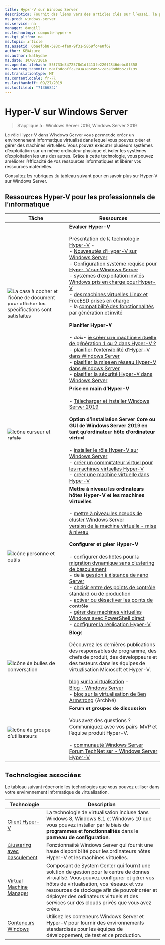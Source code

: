 ```yaml
---
title: Hyper-V sur Windows Server
description: Fournit des liens vers des articles clés sur l’essai, la planification, le déploiement et la gestion d’Hyper-V.
ms.prod: windows-server
ms.service: na
manager: dongill
ms.technology: compute-hyper-v
ms.tgt_pltfrm: na
ms.topic: article
ms.assetid: 0baef6b8-598c-4fe0-9f31-5869fc4e0f69
author: KBDAzure
ms.author: kathydav
ms.date: 10/07/2016
ms.openlocfilehash: 558733e3472578d1df413fe220f1846debc0f358
ms.sourcegitcommit: 6aff3d88ff22ea141a6ea6572a5ad8dd6321f199
ms.translationtype: MT
ms.contentlocale: fr-FR
ms.lasthandoff: 09/27/2019
ms.locfileid: "71366842"
---
```

# <a name="hyper-v-on-windows-server"></a>Hyper-V sur Windows Server

>S’applique à : Windows Server 2016, Windows Server 2019

Le rôle Hyper-V dans Windows Server vous permet de créer un environnement informatique virtualisé dans lequel vous pouvez créer et gérer des machines virtuelles. Vous pouvez exécuter plusieurs systèmes d’exploitation sur un même ordinateur physique et isoler les systèmes d’exploitation les uns des autres. Grâce à cette technologie, vous pouvez améliorer l’efficacité de vos ressources informatiques et libérer vos ressources matérielles.

Consultez les rubriques du tableau suivant pour en savoir plus sur Hyper-V sur Windows Server.

## <a name="hyper-v-resources-for-it-pros"></a>Ressources Hyper-V pour les professionnels de l’informatique

|Tâche |Ressources|
|---|---|
|![La case à cocher et l’icône de document pour afficher les spécifications sont satisfaites](media/All_Symbols_MeetsRequirements.png)|**Évaluer Hyper-V**<br /><br />Présentation de la [technologie Hyper-V](Hyper-V-Technology-Overview.md) - <br />- [Nouveautés d’Hyper-V sur Windows Server](What-s-new-in-Hyper-V-on-Windows.md)<br />- [Configuration système requise pour Hyper-V sur Windows Server](System-requirements-for-Hyper-V-on-Windows.md)<br />- [systèmes d’exploitation invités Windows pris en charge pour Hyper-V](Supported-Windows-guest-operating-systems-for-Hyper-V-on-Windows.md) <br />- [des machines virtuelles Linux et FreeBSD prises en charge](Supported-Linux-and-FreeBSD-virtual-machines-for-Hyper-V-on-Windows.md)<br />- la [compatibilité des fonctionnalités par génération et invité](Hyper-V-feature-compatibility-by-generation-and-guest.md) <br /><br />**Planifier Hyper-V**<br /><br />- dois- [je créer une machine virtuelle de génération 1 ou 2 dans Hyper-V ?](plan/Should-I-create-a-generation-1-or-2-virtual-machine-in-Hyper-V.md) <br />- [planifier l’extensibilité d’Hyper-V dans Windows Server](plan/plan-hyper-v-scalability-in-windows-server.md) <br />- [planifier la mise en réseau Hyper-V dans Windows Server](plan/plan-hyper-v-networking-in-windows-server.md) <br />- [planifier la sécurité Hyper-V dans Windows Server](plan/plan-hyper-v-security-in-windows-server.md)|
|![Icône curseur et rafale](media/All_Symbols_GetStarted.png)|**Prise en main d’Hyper-V**<br /><br />- [Télécharger et installer Windows Server 2019](https://www.microsoft.com/evalcenter/evaluate-windows-server-2019)<br /><br />**Option d’installation Server Core ou GUI de Windows Server 2019 en tant qu’ordinateur hôte d’ordinateur virtuel**<br /><br />- [installer le rôle Hyper-V sur Windows Server](get-started/Install-the-Hyper-V-role-on-Windows-Server.md)<br />- [créer un commutateur virtuel pour les machines virtuelles Hyper-V](get-started/Create-a-virtual-switch-for-Hyper-V-virtual-machines.md)<br />- [créer une machine virtuelle dans Hyper-V](get-started/Create-a-virtual-machine-in-Hyper-V.md)|
|![Icône personne et outils](media/All_Symbols_Administrator.png)|**Mettre à niveau les ordinateurs hôtes Hyper-V et les machines virtuelles**<br /><br />- [mettre à niveau les nœuds de cluster Windows Server](../../failover-clustering/Cluster-Operating-System-Rolling-Upgrade.md)<br />[version de la machine virtuelle - mise à niveau](deploy/Upgrade-virtual-machine-version-in-Hyper-V-on-Windows-or-Windows-Server.md)<br /><br />**Configurer et gérer Hyper-V**<br /><br />- [configurer des hôtes pour la migration dynamique sans clustering de basculement](deploy/Set-up-hosts-for-live-migration-without-Failover-Clustering.md)<br />- de la [gestion à distance de nano Server](../../get-started/manage-nano-server.md)<br />- [choisir entre des points de contrôle standard ou de production](manage/Choose-between-standard-or-production-checkpoints-in-Hyper-V.md)<br />- [activer ou désactiver les points de contrôle](manage/Enable-or-disable-checkpoints-in-Hyper-V.md)<br />- [gérer des machines virtuelles Windows avec PowerShell direct](manage/Manage-Windows-virtual-machines-with-PowerShell-Direct.md)<br />- [configurer la réplication Hyper-V](manage/Set-up-Hyper-V-Replica.md)|
|![Icône de bulles de conversation](media/All_Symbols_Chat.png)|**Blogs**<br /><br />Découvrez les dernières publications des responsables de programme, des chefs de produit, des développeurs et des testeurs dans les équipes de virtualisation Microsoft et Hyper-V.<br /><br />[blog sur la virtualisation](https://blogs.technet.com/b/virtualization/) - <br />[Blog - Windows Server](https://blogs.technet.com/b/windowsserver/)<br />- [blog sur la virtualisation de Ben Armstrong](https://blogs.msdn.com/b/virtual_pc_guy/) (Archivé)|
|![Icône de groupe d’utilisateurs](media/All_Symbols_Users_Group.png)|**Forum et groupes de discussion**<br /><br />Vous avez des questions ? Communiquez avec vos pairs, MVP et l’équipe produit Hyper-V.<br /><br />- [communauté Windows Server](https://techcommunity.microsoft.com/t5/Windows-Server/ct-p/Windows-Server)<br />[Forum TechNet sur - Windows Server Hyper-V](https://social.technet.microsoft.com/Forums/windowsserver/home?forum=winserverhyperv)|

## <a name="related-technologies"></a>Technologies associées

Le tableau suivant répertorie les technologies que vous pouvez utiliser dans votre environnement informatique de virtualisation.

|Technologie|Description|
|--------------|---------------|
|[Client Hyper-V](https://docs.microsoft.com/virtualization/hyper-v-on-windows/index)|La technologie de virtualisation incluse dans Windows 8, Windows 8.1 et Windows 10 que vous pouvez installer par le biais de **programmes et fonctionnalités** dans le **panneau de configuration**.|
|[Clustering avec basculement](https://docs.microsoft.com/windows-server/failover-clustering/whats-new-in-failover-clustering)|Fonctionnalité Windows Server qui fournit une haute disponibilité pour les ordinateurs hôtes Hyper-V et les machines virtuelles.|
|[Virtual Machine Manager](https://docs.microsoft.com/system-center/vmm/overview)|Composant de System Center qui fournit une solution de gestion pour le centre de donnes virtualisé. Vous pouvez configurer et gérer vos hôtes de virtualisation, vos réseaux et vos ressources de stockage afin de pouvoir créer et déployer des ordinateurs virtuels et des services sur des clouds privés que vous avez créés.|
|[Conteneurs Windows](https://docs.microsoft.com/virtualization/windowscontainers/)|Utilisez les conteneurs Windows Server et Hyper-V pour fournir des environnements standardisés pour les équipes de développement, de test et de production.|